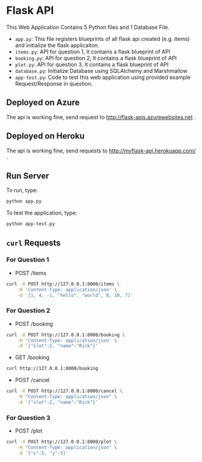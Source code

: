 # Flask API

This Web Application Contains 5 Python files and 1 Database File.

- `app.py`: This file registers blueprints of all flask api created (e.g. items) and initialize the flask applicaiton.
- `items.py`: API for question 1, It contains a flask blueprint of API
- `booking.py`: API for question 2, It contains a flask blueprint of API
- `plot.py`: API for question 3, It contains a flask blueprint of API
- `database.py`: Initialize Database using SQLAlchemy and Marshmallow
- `app-test.py`: Code to test this web application using provided example Request/Response in question.

## Deployed on Azure

The api is working fine, send request to <http://flask-apis.azurewebsites.net> .

## Deployed on Heroku

The api is working fine, send requests to <http://myflask-api.herokuapp.com/> .

## Run Server

To run, type:

```sh
python app.py
```

To test the application, type:

```sh
python app-test.py
```

## `curl` Requests

### For Question 1

- POST /items

```sh
curl -X POST http://127.0.0.1:8000/items \
    -H 'Content-Type: application/json' \
    -d '[1, 4, -1, "hello", "world", 0, 10, 7]'
```

### For Question 2

- POST /booking

```sh
curl -X POST http://127.0.0.1:8000/booking \
    -H 'Content-Type: application/json' \
    -d '{"slot":2, "name":"Rick"}'
```

- GET /booking

```sh
curl http://127.0.0.1:8000/booking
```

- POST /cancel

```sh
curl -X POST http://127.0.0.1:8000/cancel \
    -H "Content-Type: application/json" \
    -d '{"slot":2, "name":"Rick"}'
```

### For Question 3

- POST /plot

```sh
curl -X POST http://127.0.0.1:8000/plot \
    -H "Content-Type: application/json" \
    -d '{"x":5, "y":5}'
```